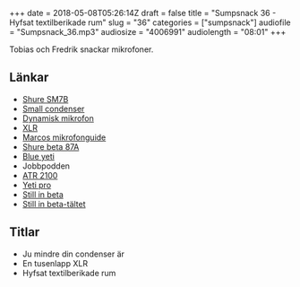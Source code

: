 +++
date = 2018-05-08T05:26:14Z
draft = false
title = "Sumpsnack 36 - Hyfsat textilberikade rum"
slug = "36"
categories = ["sumpsnack"]
audiofile = "Sumpsnack_36.mp3"
audiosize = "4006991"
audiolength = "08:01"
+++

Tobias och Fredrik snackar mikrofoner.

## Länkar ##
* [Shure SM7B](http://www.shure.com/americas/products/microphones/sm/sm7b-vocal-microphone)
* [Small condenser](http://www.neumann.com/homestudio/en/difference-between-large-and-small-diaphragm-microphones)
* [Dynamisk mikrofon](http://www.neumann.com/homestudio/en/what-is-a-dynamic-microphone)
* [XLR](https://en.wikipedia.org/wiki/XLR_connector)
* [Marcos mikrofonguide](https://marco.org/podcasting-microphones)
* [Shure beta 87A](http://www.shure.com/americas/products/microphones/beta/beta-87a-vocal-microphone)
* [Blue yeti](https://www.bluedesigns.com/products/yeti/)
* Jobbpodden
* [ATR 2100](https://www.amazon.com/dp/B004QJOZS4/?tag=marcoorg-20)
* [Yeti pro](https://www.bluedesigns.com/products/yeti-pro/)
* [Still in beta](http://stillinbeta.se/)
* [Still in beta-tältet](https://twitter.com/stillinbetapodd/status/914916344444923904)

## Titlar ##
* Ju mindre din condenser är
* En tusenlapp XLR
* Hyfsat textilberikade rum